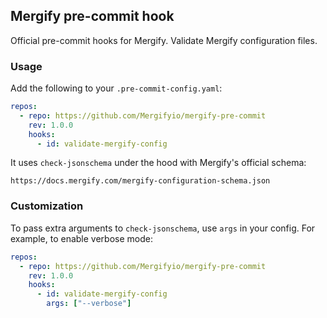## Mergify pre-commit hook

Official pre-commit hooks for Mergify. Validate Mergify configuration files.

### Usage

Add the following to your `.pre-commit-config.yaml`:

```yaml
repos:
  - repo: https://github.com/Mergifyio/mergify-pre-commit
    rev: 1.0.0
    hooks:
      - id: validate-mergify-config
```

It uses `check-jsonschema` under the hood with Mergify's official schema:

```
https://docs.mergify.com/mergify-configuration-schema.json
```

### Customization

To pass extra arguments to `check-jsonschema`, use `args` in your config. For example, to enable verbose mode:

```yaml
repos:
  - repo: https://github.com/Mergifyio/mergify-pre-commit
    rev: 1.0.0
    hooks:
      - id: validate-mergify-config
        args: ["--verbose"]
```
